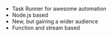 * Task Runner for awesome automation
* Node.js based
* New, but gaining a wider audience
* Function and stream based